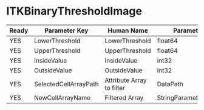 # ITKBinaryThresholdImage #

| Ready | Parameter Key | Human Name | Parameter Type | Parameter Class |
|-------|---------------|------------|-----------------|----------------|
| YES | LowerThreshold | LowerThreshold | float64 | Float64Parameter |
| YES | UpperThreshold | UpperThreshold | float64 | Float64Parameter |
| YES | InsideValue | InsideValue | int32 | Int32Parameter |
| YES | OutsideValue | OutsideValue | int32 | Int32Parameter |
| YES | SelectedCellArrayPath | Attribute Array to filter | DataPath | ArraySelectionParameter |
| YES | NewCellArrayName | Filtered Array | StringParameter::ValueType | StringParameter |
